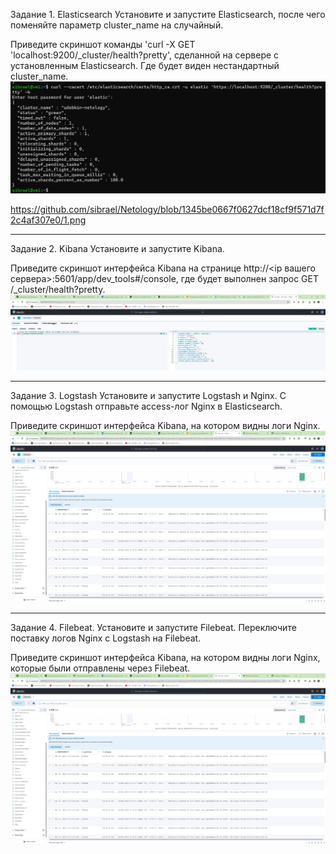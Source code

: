 Задание 1. Elasticsearch
Установите и запустите Elasticsearch, после чего поменяйте параметр cluster_name на случайный.

Приведите скриншот команды 'curl -X GET 'localhost:9200/_cluster/health?pretty', сделанной на сервере с установленным Elasticsearch. Где будет виден нестандартный cluster_name.
![Image alt](https://github.com/sibrael/Netology/blob/1345be0667f0627dcf18cf9f571d7f2c4af307e0/1.png)

https://github.com/sibrael/Netology/blob/1345be0667f0627dcf18cf9f571d7f2c4af307e0/1.png

---

Задание 2. Kibana
Установите и запустите Kibana.

Приведите скриншот интерфейса Kibana на странице http://<ip вашего сервера>:5601/app/dev_tools#/console, где будет выполнен запрос GET /_cluster/health?pretty.
![Image alt](https://github.com/sibrael/Netology/blob/1345be0667f0627dcf18cf9f571d7f2c4af307e0/2.png)

---

Задание 3. Logstash
Установите и запустите Logstash и Nginx. С помощью Logstash отправьте access-лог Nginx в Elasticsearch.

Приведите скриншот интерфейса Kibana, на котором видны логи Nginx.
![Image alt](https://github.com/sibrael/Netology/blob/1345be0667f0627dcf18cf9f571d7f2c4af307e0/4.png)

---

Задание 4. Filebeat.
Установите и запустите Filebeat. Переключите поставку логов Nginx с Logstash на Filebeat.

Приведите скриншот интерфейса Kibana, на котором видны логи Nginx, которые были отправлены через Filebeat.
![Image alt](https://github.com/sibrael/Netology/blob/1345be0667f0627dcf18cf9f571d7f2c4af307e0/4.png)
